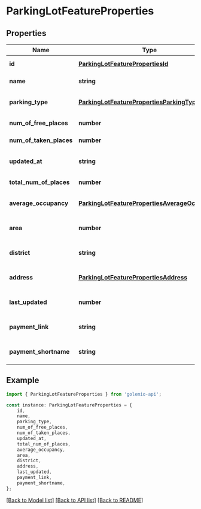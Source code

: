 # ParkingLotFeatureProperties


## Properties

Name | Type | Description | Notes
------------ | ------------- | ------------- | -------------
**id** | [**ParkingLotFeaturePropertiesId**](ParkingLotFeaturePropertiesId.md) |  | [default to undefined]
**name** | **string** |  | [default to undefined]
**parking_type** | [**ParkingLotFeaturePropertiesParkingType**](ParkingLotFeaturePropertiesParkingType.md) |  | [optional] [default to undefined]
**num_of_free_places** | **number** |  | [default to undefined]
**num_of_taken_places** | **number** |  | [default to undefined]
**updated_at** | **string** |  | [optional] [default to undefined]
**total_num_of_places** | **number** |  | [default to undefined]
**average_occupancy** | [**ParkingLotFeaturePropertiesAverageOccupancy**](ParkingLotFeaturePropertiesAverageOccupancy.md) |  | [optional] [default to undefined]
**area** | **number** |  | [optional] [default to undefined]
**district** | **string** |  | [optional] [default to undefined]
**address** | [**ParkingLotFeaturePropertiesAddress**](ParkingLotFeaturePropertiesAddress.md) |  | [optional] [default to undefined]
**last_updated** | **number** |  | [optional] [default to undefined]
**payment_link** | **string** |  | [optional] [default to undefined]
**payment_shortname** | **string** |  | [optional] [default to undefined]

## Example

```typescript
import { ParkingLotFeatureProperties } from 'golemio-api';

const instance: ParkingLotFeatureProperties = {
    id,
    name,
    parking_type,
    num_of_free_places,
    num_of_taken_places,
    updated_at,
    total_num_of_places,
    average_occupancy,
    area,
    district,
    address,
    last_updated,
    payment_link,
    payment_shortname,
};
```

[[Back to Model list]](../README.md#documentation-for-models) [[Back to API list]](../README.md#documentation-for-api-endpoints) [[Back to README]](../README.md)
